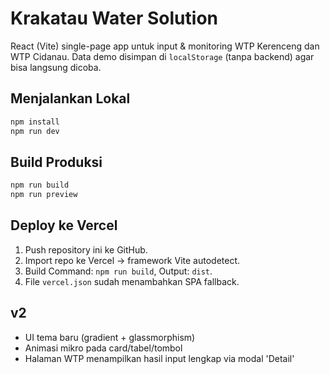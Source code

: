 # Krakatau Water Solution

React (Vite) single-page app untuk input & monitoring WTP Kerenceng dan WTP Cidanau.
Data demo disimpan di `localStorage` (tanpa backend) agar bisa langsung dicoba.

## Menjalankan Lokal

```bash
npm install
npm run dev
```

## Build Produksi
```bash
npm run build
npm run preview
```

## Deploy ke Vercel
1. Push repository ini ke GitHub.
2. Import repo ke Vercel → framework Vite autodetect.
3. Build Command: `npm run build`, Output: `dist`.
4. File `vercel.json` sudah menambahkan SPA fallback.


## v2
- UI tema baru (gradient + glassmorphism)
- Animasi mikro pada card/tabel/tombol
- Halaman WTP menampilkan hasil input lengkap via modal 'Detail'
